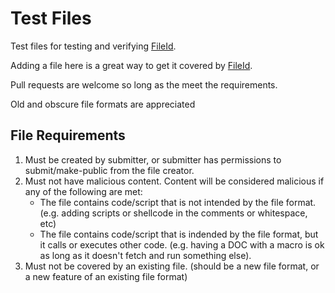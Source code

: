 # Test Files

Test files for testing and verifying [FileId](https://github.com/DBHeise/fileid).

Adding a file here is a great way to get it covered by [FileId](https://github.com/DBHeise/fileid).

Pull requests are welcome so long as the meet the requirements.

Old and obscure file formats are appreciated

## File Requirements

1. Must be created by submitter, or submitter has permissions to submit/make-public from the file creator.
2. Must not have malicious content. Content will be considered malicious if any of the following are met:
    * The file contains code/script that is not intended by the file format. (e.g. adding scripts or shellcode in the comments or whitespace, etc)
    * The file contains code/script that is indended by the file format, but it calls or executes other code. (e.g. having a DOC with a macro is ok as long as it doesn't fetch and run something else).
3. Must not be covered by an existing file. (should be a new file format, or a new feature of an existing file format)
